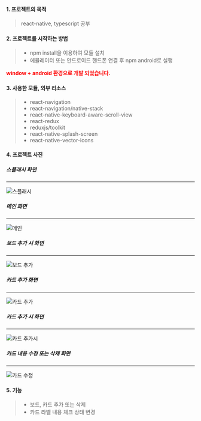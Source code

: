 #### 1. 프로젝트의 목적
> react-native, typescript 공부

#### 2. 프로젝트를 시작하는 방법
> - npm install을 이용하여 모듈 설치
> - 에뮬레이터 또는 안드로이드 핸드폰 연결 후 npm android로 실행

**<span style="color:red">window + android 환경으로 개발 되었습니다.</span>**  

#### 3. 사용한 모듈, 외부 리소스
> - react-navigation
> - react-navigation/native-stack
> - react-native-keyboard-aware-scroll-view
> - react-redux
> - reduxjs/toolkit
> - react-native-splash-screen
> - react-native-vector-icons

#### 4. 프로젝트 사진

##### 스플래시 화면
***
![스플래시](https://user-images.githubusercontent.com/94745651/157615668-5b3e583d-b916-4a35-bdef-b6bb6cef4654.PNG)
##### 메인 화면
***
![메인](https://user-images.githubusercontent.com/94745651/157616173-df1be2ba-6906-42d7-bbe1-5fc73e56046f.PNG)
##### 보드 추가 시 화면
***
![보드 추가](https://user-images.githubusercontent.com/94745651/157616259-e4ea3c93-319e-423b-a36a-5c273fd222da.PNG)
##### 카드 추가 화면
***
![카드 추가](https://user-images.githubusercontent.com/94745651/157616312-5c6df9fb-e4b1-4c70-974e-6e497b0a0e1e.PNG)
##### 카드 추가 시 화면
***
![카드 추가시](https://user-images.githubusercontent.com/94745651/157616376-3ac8bb1a-271b-4706-a157-757c0c332559.PNG)
##### 카드 내용 수정 또는 삭제 화면
***
![카드 수정](https://user-images.githubusercontent.com/94745651/157616443-ee6eabf5-e850-4c71-9fc9-38ce85acf378.PNG)

#### 5. 기능
> - 보드, 카드 추가 또는 삭제
> - 카드 라벨 내용 체크 상태 변경










